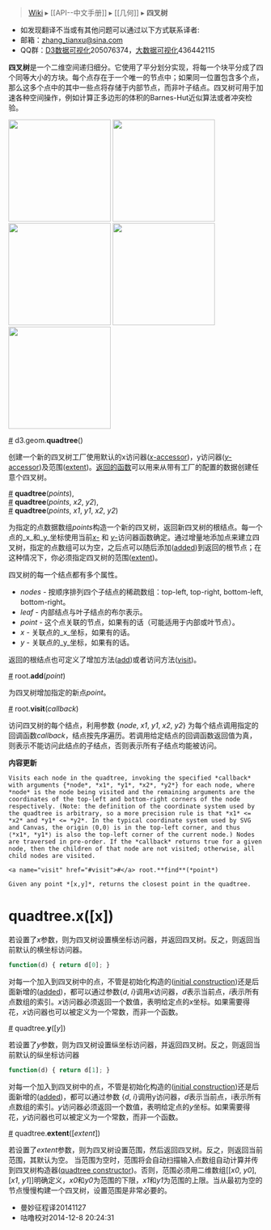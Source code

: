 > [Wiki](Home) ▸ [[API--中文手册]] ▸ [[几何]] ▸ **四叉树**

* 如发现翻译不当或有其他问题可以通过以下方式联系译者:
* 邮箱：zhang_tianxu@sina.com
* QQ群：[D3数据可视化](http://jq.qq.com/?_wv=1027&k=ZGcqYF)205076374，[大数据可视化](http://jq.qq.com/?_wv=1027&k=S8wGMe)436442115

**四叉树**是一个二维空间递归细分。它使用了平分划分实现，将每一个块平分成了四个同等大小的方块。每个点存在于一个唯一的节点中；如果同一位置包含多个点，那么这多个点中的其中一些点将存储于内部节点，而非叶子结点。四叉树可用于加速各种空间操作，例如计算正多边形的体积的Barnes-Hut近似算法或者冲突检验。

<a href="http://bl.ocks.org/mbostock/4343214"><img src="http://bl.ocks.org/mbostock/raw/4343214/thumbnail.png" width="202"></a>
<a href="http://bl.ocks.org/mbostock/6216724"><img src="http://bl.ocks.org/mbostock/raw/6216724/thumbnail.png" width="202"></a>
<a href="http://bl.ocks.org/mbostock/6224050"><img src="http://bl.ocks.org/mbostock/raw/6224050/thumbnail.png" width="202"></a>
<a href="http://bl.ocks.org/patricksurry/6478178"><img src="http://bl.ocks.org/patricksurry/raw/6478178/thumbnail.png" width="202"></a>
<a href="http://bl.ocks.org/llb4ll/8709363"><img src="http://bl.ocks.org/llb4ll/raw/8709363/thumbnail.png" width="202"></a>

<a name="quadtree" href="#quadtree">#</a> d3.geom.<b>quadtree</b>()

创建一个新的四叉树工厂使用默认的x访问器([_x_-accessor](#x))，y访问器([_y_-accessor](#y))及范围([extent](#extent))。[返回的函数](#_quadtree)可以用来从带有工厂的配置的数据创建任意个四叉树。

<a name="_quadtree" href="Quadtree-Geom#_quadtree">#</a> <b>quadtree</b>(<i>points</i>),  
<a name="_quadtree" href="Quadtree-Geom#_quadtree">#</a> <b>quadtree</b>(<i>points</i>, <i>x2</i>, <i>y2</i>),  
<a name="_quadtree" href="Quadtree-Geom#_quadtree">#</a> <b>quadtree</b>(<i>points</i>, <i>x1</i>, <i>y1</i>, <i>x2</i>, <i>y2</i>)

为指定的点数据数组*points*构造一个新的四叉树，返回新四叉树的根结点。每一个点的_x_和_y_坐标使用当前[_x_-](#x) 和 [_y_-](#y)访问器函数确定。通过增量地添加点来建立四叉树，指定的点数组可以为空，之后点可以随后添加([added](#add))到返回的根节点；在这种情况下，你必须指定四叉树的范围([extent](#extent))。

四叉树的每一个结点都有多个属性。

* _nodes_ - 按顺序排列四个子结点的稀疏数组：top-left, top-right, bottom-left, bottom-right。
* _leaf_ - 内部结点与叶子结点的布尔表示。
* _point_ - 这个点关联的节点，如果有的话（可能适用于内部或叶节点）。
* _x_ - 关联点的_x_坐标，如果有的话。
* _y_ - 关联点的_y_坐标，如果有的话。

返回的根结点也可定义了增加方法([add](#add))或者访问方法([visit](#visit))。

<a name="add" href="#add">#</a> root.<b>add</b>(<i>point</i>)

为四叉树增加指定的新点*point*。

<a name="visit" href="#visit">#</a> root.<b>visit</b>(<i>callback</i>)

访问四叉树的每个结点，利用参数 {*node*, *x1*, *y1*, *x2*, *y2*} 为每个结点调用指定的回调函数*callback*，结点按先序遍历。若调用给定结点的回调函数返回值为真，则表示不能访问此结点的子结点，否则表示所有子结点均能被访问。

**内容更新**
```
Visits each node in the quadtree, invoking the specified *callback* with arguments {*node*, *x1*, *y1*, *x2*, *y2*} for each node, where *node* is the node being visited and the remaining arguments are the coordinates of the top-left and bottom-right corners of the node respectively. (Note: the definition of the coordinate system used by the quadtree is arbitrary, so a more precision rule is that *x1* <= *x2* and *y1* <= *y2*. In the typical coordinate system used by SVG and Canvas, the origin ⟨0,0⟩ is in the top-left corner, and thus ⟨*x1*, *y1*⟩ is also the top-left corner of the current node.) Nodes are traversed in pre-order. If the *callback* returns true for a given node, then the children of that node are not visited; otherwise, all child nodes are visited.

<a name="visit" href="#visit">#</a> root.**find**(*point*)

Given any point *[x,y]*, returns the closest point in the quadtree.
```

# quadtree.x([x])

若设置了*x*参数，则为四叉树设置横坐标访问器，并返回四叉树。反之，则返回当前默认的横坐标访问器。

```js
function(d) { return d[0]; }
```

对每一个加入到四叉树中的点，不管是初始化构造的([initial construction](#_quadtree))还是后面新增的([added](#add))，都可以通过参数{*d*, *i*}调用*x*访问器，*d*表示当前点，*i*表示所有点数组的索引。*x*访问器必须返回一个数值，表明给定点的*x*坐标。如果需要得花，*x*访问器也可以被定义为一个常数，而非一个函数。

<a name="y" href="#y">#</a> quadtree.**y**([*y*])

若设置了*y*参数，则为四叉树设置纵坐标访问器，并返回四叉树。反之，则返回当前默认的纵坐标访问器

```js
function(d) { return d[1]; }
```

对每一个加入到四叉树中的点，不管是初始化构造的([initial construction](#_quadtree))还是后面新增的([added](#add))，都可以通过参数 {*d*, *i*}调用y访问器，*d*表示当前点，i表示所有点数组的索引。*y*访问器必须返回一个数值，表明给定点的*y*坐标。如果需要得花，*y*访问器也可以被定义为一个常数，而非一个函数。

<a name="extent" href="#extent">#</a> quadtree.**extent**([*extent*])

若设置了*extent*参数，则为四叉树设置范围，然后返回四叉树。反之，则返回当前范围，其默认为空。
当范围为空时，范围将会自动扫描输入点数组自动计算并传到四叉树构造器([quadtree constructor](#_quadtree))。否则，范围必须用二维数组\[\[*x0*, *y0*\], \[*x1*, *y1*\]\]明确定义，*x0*和*y0*为范围的下限，*x1*和*y1*为范围的上限。当从最初为空的节点慢慢构建一个四叉树，设置范围是非常必要的。

* 曼妙征程译20141127
* 咕噜校对2014-12-8 20:24:31

